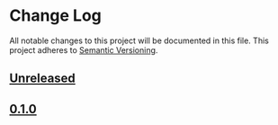 # Change Log
All notable changes to this project will be documented in this file.
This project adheres to [Semantic Versioning](http://semver.org/).

## [Unreleased]

## [0.1.0]

[Unreleased]: https://github.com/johnbellone/bodega
[0.1.0]: https://github.com/johnbellone/bodega/compare/v0.1.0...HEAD
